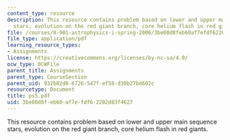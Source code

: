 ```yaml
---
content_type: resource
description: This resource contains problem based on lower and upper main sequence
  stars, evolution on the red giant branch, core helium flash in red giants.
file: /courses/8-901-astrophysics-i-spring-2006/3be00d8feb60af7efdf62202d83f4627_ps5.pdf
file_type: application/pdf
learning_resource_types:
- Assignments
license: https://creativecommons.org/licenses/by-nc-sa/4.0/
ocw_type: OCWFile
parent_title: Assignments
parent_type: CourseSection
parent_uid: 932b82d8-6726-547f-ef58-d30b27bd602c
resourcetype: Document
title: ps5.pdf
uid: 3be00d8f-eb60-af7e-fdf6-2202d83f4627
---
```

This resource contains problem based on lower and upper main sequence stars, evolution on the red giant branch, core helium flash in red giants.